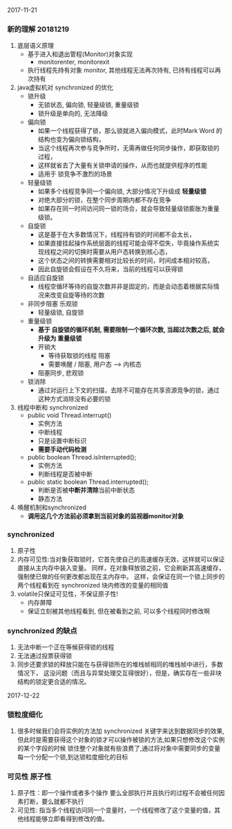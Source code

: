 2017-11-21


### 新的理解 20181219
1. 底层语义原理
    - 基于进入和退出管程(Monitor)对象实现
        - monitorenter, monitorexit
    - 执行线程先持有对象 monitor, 其他线程无法再次持有, 已持有线程可以再次持有
2. java虚拟机对 synchronized 的优化
    - 锁升级
        - 无锁状态, 偏向锁, 轻量级锁, 重量级锁
        - 锁升级是单向的, 无法降级
    - 偏向锁
        - 如果一个线程获得了锁，那么锁就进入偏向模式，此时Mark Word 的结构也变为偏向锁结构，
        - 当这个线程再次参与竞争所时，无需再做任何同步操作，即获取锁的过程，
        - 这样就省去了大量有关锁申请的操作，从而也就提供程序的性能
        - 适用于 锁竞争不激烈的场景
    - 轻量级锁
        - 如果多个线程竞争同一个偏向锁, 大部分情况下升级成 **轻量级锁**
        - 对绝大部分的锁，在整个同步周期内都不存在竞争
        - 如果存在同一时间访问同一锁的场合，就会导致轻量级锁膨胀为重量级锁。
    - 自旋锁
        - 这是基于在大多数情况下，线程持有锁的时间都不会太长，
        - 如果直接挂起操作系统层面的线程可能会得不偿失，毕竟操作系统实现线程之间的切换时需要从用户态转换到核心态，
        - 这个状态之间的转换需要相对比较长的时间，时间成本相对较高，
        - 因此自旋锁会假设在不久将来，当前的线程可以获得锁
    - 自适应自旋锁
        - 线程空循环等待的自旋次数并非是固定的，而是会动态着根据实际情况来改变自旋等待的次数
    - 非同步阻塞 乐观锁
        - 轻量级锁, 自旋锁
    - 重量级锁
        - **基于 自旋锁的循环机制, 需要限制一个循环次数, 当超过次数之后, 就会升级为 重量级锁**
        - 开销大
            - 等待获取锁的线程 阻塞
            - 需要唤醒 / 阻塞, 用户态 --> 内核态
        - 阻塞同步, 悲观锁
    - 锁消除
        - 通过对运行上下文的扫描，去除不可能存在共享资源竞争的锁，通过这种方式消除没有必要的锁
3. 线程中断和 synchronized
    - public void Thread.interrupt()
        - 实例方法
        - 中断线程
        - 只是设置中断标识
        - **需要手动代码检测**
    - public boolean Thread.isInterrupted();
        - 实例方法
        - 判断线程是否被中断 
    - public static boolean Thread.interrupted();
        - 判断是否被**中断并清除**当前中断状态
        - 静态方法
4. 唤醒机制和synchronized
    - **调用这几个方法前必须拿到当前对象的监视器monitor对象**


### synchronized
1) 原子性
2) 内存可见性:当对象获取锁时，它首先使自己的高速缓存无效，这样就可以保证直接从主内存中装入变量。
同样，在对象释放锁之前，它会刷新其高速缓存，强制使已做的任何更改都出现在主内存中。
这样，会保证在同一个锁上同步的两个线程看到在 synchronized 块内修改的变量的相同值
3) volatile只保证可见性，不保证原子性!
    - 内存屏障
    - 保证立刻被其他线程看到, 但在被看到之前, 可以多个线程同时修改啊

### synchronized 的缺点
1. 无法中断一个正在等候获得锁的线程
2. 无法通过投票获得锁
3. 同步还要求锁的释放只能在与获得锁所在的堆栈帧相同的堆栈帧中进行，多数情况下，
这没问题（而且与异常处理交互得很好），但是，确实存在一些非块结构的锁定更合适的情况。

2017-12-22
### 锁粒度细化
1. 很多时候我们会将实例的方法加 synchronized 关键字来达到数据同步的效果,
但此时是需要获得这个对象的锁才可以操作被锁的方法,如果只想修改这个实例的某个字段的时候
锁住整个对象就有些浪费了,通过将对象中需要同步的变量每一个分配一个锁,到达锁粒度细化的目标

### 可见性 原子性
1. 原子性：即一个操作或者多个操作 要么全部执行并且执行的过程不会被任何因素打断，要么就都不执行
2. 可见性: 指当多个线程访问同一个变量时，一个线程修改了这个变量的值，其他线程能够立即看得到修改的值。
        
